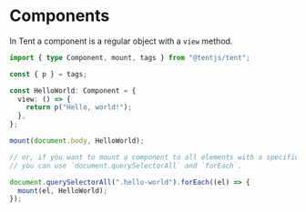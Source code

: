 # Components

In Tent a component is a regular object with a `view` method.

```typescript
import { type Component, mount, tags } from "@tentjs/tent";

const { p } = tags;

const HelloWorld: Component = {
  view: () => {
    return p("Hello, world!");
  },
};

mount(document.body, HelloWorld);

// or, if you want to mount a component to all elements with a specific class,
// you can use `document.querySelectorAll` and `forEach`.

document.querySelectorAll(".hello-world").forEach((el) => {
  mount(el, HelloWorld);
});
```
